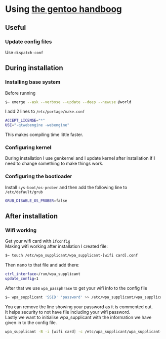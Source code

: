 # Using [the gentoo handboog](https://wiki.gentoo.org/wiki/Handbook:Main_Page) 
## Useful
### Update config files
Use `dispatch-conf`
## During installation
### Installing base system
Before running
```bash
$~ emerge --ask --verbose --update --deep --newuse @world
```
I add 2 lines to `/etc/portage/make.conf`  
```bash
ACCEPT_LICENSE="*"
USE="-qtwebengine -webengine"
```
This makes compiling time little faster.  
### Configuring kernel
During installation I use genkernel and I update kernel after installation if I need to change something to make things work.  
### Configuring the bootloader
Install `sys-boot/os-prober` and then add the following line to `/etc/default/grub`  
```bash
GRUB_DISABLE_OS_PROBER=false
```
## After installation  
### Wifi working
Get your wifi card with `ifconfig`  
Making wifi working after installation I created file:  
```bash
$~ touch /etc/wpa_supplicant/wpa_supplicant-[wifi card].conf
```
Then nano to that file and add there:
```bash
ctrl_interface=/run/wpa_supplicant
update_config=1
```
After that we use `wpa_passphrase` to get your wifi info to the config file
```bash
$~ wpa_supplicant 'SSID' 'password' >> /etc/wpa_supplicant/wpa_supplicant-[wifi card].conf
```
You can remove the line showing your password as it is commented out.  
It helps security to not have file including your wifi password.  
Lastly we want to initialise wpa_supplicant with the information we have given in to the config file.
```bash
wpa_supplicant -B -i [wifi card] -c /etc/wpa_supplicant/wpa_supplicant-[wifi card].conf
```
